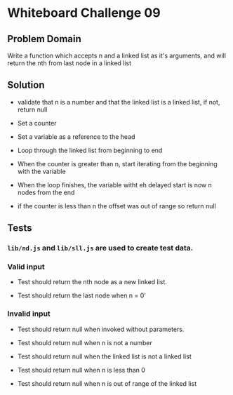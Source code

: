 # Whiteboard Challenge 09

  ## Problem Domain
  
  Write a function which accepts n and a linked list as it's arguments, and will return the nth from last node in a linked list

 
  ## Solution

  - validate that n is a number and that the linked list is a linked list, if not, return null

  - Set a counter

  - Set a variable as a reference to the head

  - Loop through the linked list from beginning to end

  - When the counter is greater than n, start iterating from the beginning with the variable

  - When the loop finishes, the variable witht eh delayed start is now n nodes from the end

  - if the counter is less than n the offset was out of range so return null 
  
  
  ## Tests

  ### ```lib/nd.js``` and ```lib/sll.js``` are used to create test data.
  
  ### Valid input
     
  - Test should return the nth node as a new linked list.
 
  - Test should return the last node when n = 0'



  ### Invalid input

  - Test should return null when invoked without parameters. 

  - Test should return null when n is not a number

  - Test should return null when the linked list is not a linked list

  - Test should return null when n is less than 0

  - Test should return null when n is out of range of the linked list
   
    